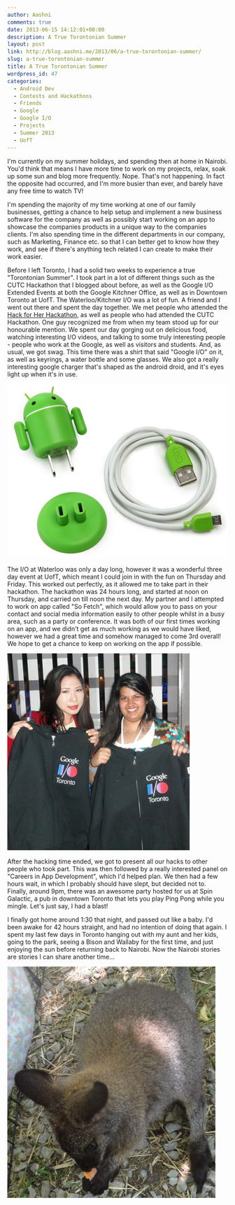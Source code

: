 ```yaml
---
author: Aashni
comments: true
date: 2013-06-15 14:12:01+00:00
description: A True Torontonian Summer
layout: post
link: http://blog.aashni.me/2013/06/a-true-torontonian-summer/
slug: a-true-torontonian-summer
title: A True Torontonian Summer
wordpress_id: 47
categories:
  - Android Dev
  - Contests and Hackathons
  - Friends
  - Google
  - Google I/O
  - Projects
  - Summer 2013
  - UofT
---
```


I'm currently on my summer holidays, and spending then at home in Nairobi. You'd think that means I have more time to work on my projects, relax, soak up some sun and blog more frequently. Nope. That's not happening. In fact the opposite had occurred, and I'm more busier than ever, and barely have any free time to watch TV!

I'm spending the majority of my time working at one of our family businesses, getting a chance to help setup and implement a new business software for the company as well as possibly start working on an app to showcase the companies products in a unique way to the companies clients. I'm also spending time in the different departments in our company, such as Marketing, Finance etc. so that I can better get to know how they work, and see if there's anything tech related I can create to make their work easier.

Before I left Toronto, I had a solid two weeks to experience a true "Torontonian Summer". I took part in a lot of different things such as the CUTC Hackathon that I blogged about before, as well as the Google I/O Extended Events at both the Google Kitchner Office, as well as in Downtown Toronto at UofT. The Waterloo/Kitchner I/O was a lot of fun. A friend and I went out there and spent the day together. We met people who attended the [Hack for Her Hackathon](http://aashni.me/blog/?p=39), as well as people who had attended the CUTC Hackathon. One guy recognized me from when my team stood up for our honourable mention. We spent our day gorging out on delicious food, watching interesting I/O videos, and talking to some truly interesting people - people who work at the Google, as well as visitors and students. And, as usual, we got swag. This time there was a shirt that said "Google I/O" on it, as well as keyrings, a water bottle and some glasses. We also got a really interesting google charger that's shaped as the android droid, and it's eyes light up when it's in use.

[![](./atts01.png)](./atts01.png)

The I/O at Waterloo was only a day long, however it was a wonderful three day event at UofT, which meant I could join in with the fun on Thursday and Friday. This worked out perfectly, as it allowed me to take part in their hackathon. The hackathon was 24 hours long, and started at noon on Thursday, and carried on till noon the next day. My partner and I attempted to work on app called "So Fetch", which would allow you to pass on your contact and social media information easily to other people whilst in a busy area, such as a party or conference. It was both of our first times working on an app, and we didn't get as much working as we would have liked, however we had a great time and somehow managed to come 3rd overall! We hope to get a chance to keep on working on the app if possible.

[![](./atts02.png)](./atts02.png)

After the hacking time ended, we got to present all our hacks to other people who took part. This was then followed by a really interested panel on "Careers in App Development", which I'd helped plan. We then had a few hours wait, in which I probably should have slept, but decided not to. Finally, around 9pm, there was an awesome party hosted for us at Spin Galactic, a pub in downtown Toronto that lets you play Ping Pong while you mingle. Let's just say, I had a blast!

I finally got home around 1:30 that night, and passed out like a baby. I'd been awake for 42 hours straight, and had no intention of doing that again. I spent my last few days in Toronto hanging out with my aunt and her kids, going to the park, seeing a Bison and Wallaby for the first time, and just enjoying the sun before returning back to Nairobi. Now the Nairobi stories are stories I can share another time...

[![](./atts03.png)](./atts03.png)

